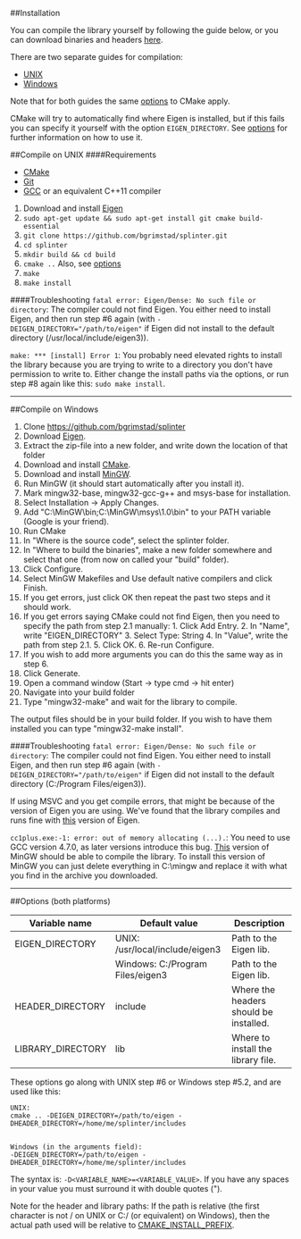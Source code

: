##Installation

You can compile the library yourself by following the guide below, or you can download binaries and headers [here](https://github.com/bgrimstad/splinter/releases).

There are two separate guides for compilation:
* [UNIX](#compile-on-unix)
* [Windows](#compile-on-windows)

Note that for both guides the same [options](#options-both-platforms) to CMake apply.

CMake will try to automatically find where Eigen is installed, but if this fails you can specify it yourself with the option `EIGEN_DIRECTORY`. See [options](#options-both-platforms) for further information on how to use it.

##Compile on UNIX
####Requirements
* [CMake](http://www.cmake.org/)
* [Git](http://git-scm.com/)
* [GCC](https://gcc.gnu.org/) or an equivalent C++11 compiler


1. Download and install [Eigen](http://eigen.tuxfamily.org/index.php?title=Main_Page)
2. `sudo apt-get update && sudo apt-get install git cmake build-essential`
3. `git clone https://github.com/bgrimstad/splinter.git`
4. `cd splinter`
5. `mkdir build && cd build`
6. `cmake ..` Also, see [options](#options-both-platforms)
7. `make`
8. `make install`

####Troubleshooting
`fatal error: Eigen/Dense: No such file or directory`: The compiler could not find Eigen. You either need to install Eigen, and then run step #6 again (with `-DEIGEN_DIRECTORY="/path/to/eigen"` if Eigen did not install to the default directory (/usr/local/include/eigen3)).

`make: *** [install] Error 1`: You probably need elevated rights to install the library because you are trying to write to a directory you don't have permission to write to. Either change the install paths via the options, or run step #8 again like this: `sudo make install`.

---

##Compile on Windows

1. Clone https://github.com/bgrimstad/splinter
2. Download [Eigen](http://eigen.tuxfamily.org/index.php?title=Main_Page).
  1. Extract the zip-file into a new folder, and write down the location of that folder
3. Download and install [CMake](http://www.cmake.org/download/).
4. Download and install [MinGW](http://sourceforge.net/projects/mingw/files/latest/download?source=files).
5. Run MinGW (it should start automatically after you install it).
  1. Mark mingw32-base, mingw32-gcc-g++ and msys-base for installation.
  2. Select Installation -> Apply Changes.
6. Add "C:\MinGW\bin;C:\MinGW\msys\1.0\bin" to your PATH variable (Google is your friend).
7. Run CMake
  1. In "Where is the source code", select the splinter folder.
  2. In "Where to build the binaries", make a new folder somewhere and select that one (from now on called your "build" folder).
  3. Click Configure.
  4. Select MinGW Makefiles and Use default native compilers and click Finish.
  5. If you get errors, just click OK then repeat the past two steps and it should work.
  6. If you get errors saying CMake could not find Eigen, then you need to specify the path from step 2.1 manually:
    1. Click Add Entry.
    2. In "Name", write "EIGEN_DIRECTORY"
    3. Select Type: String
    4. In "Value", write the path from step 2.1.
    5. Click OK.
    6. Re-run Configure.
  7. If you wish to add more arguments you can do this the same way as in step 6.
  3. Click Generate.
8. Open a command window (Start -> type cmd -> hit enter)
  1. Navigate into your build folder
  2. Type "mingw32-make" and wait for the library to compile.

The output files should be in your build folder. If you wish to have them installed you can type "mingw32-make install".

####Troubleshooting
`fatal error: Eigen/Dense: No such file or directory`: The compiler could not find Eigen. You either need to install Eigen, and then run step #6 again (with `-DEIGEN_DIRECTORY="/path/to/eigen"` if Eigen did not install to the default directory (C:/Program Files/eigen3)).

If using MSVC and you get compile errors, that might be because of the version of Eigen you are using. We've found that the library compiles and runs fine with [this](http://bitbucket.org/eigen/eigen/get/3.2.3.zip) version of Eigen.

`cc1plus.exe:-1: error: out of memory allocating (...).`: You need to use GCC version 4.7.0, as later versions introduce this bug. [This](https://code.google.com/p/mingw-builds/downloads/detail?name=x86_64-mingw32-gcc-4.7.0-release-c%2Cc%2B%2B%2Cfortran-sjlj.zip&can=2&q=) version of MinGW should be able to compile the library. To install this version of MinGW you can just delete everything in C:\mingw and replace it with what you find in the archive you downloaded.

---

##Options (both platforms)

| Variable name     | Default value                    | Description                               |
| ----------------- | -------------------------------- | ----------------------------------------- |
| EIGEN_DIRECTORY   | UNIX: /usr/local/include/eigen3  | Path to the Eigen lib.                    |
|                   | Windows: C:/Program Files/eigen3 | Path to the Eigen lib.                    |
| HEADER_DIRECTORY  | include                          | Where the headers should be installed.    |
| LIBRARY_DIRECTORY | lib                              | Where to install the library file.        |

These options go along with UNIX step #6 or Windows step #5.2, and are used like this:

    UNIX:
    cmake .. -DEIGEN_DIRECTORY=/path/to/eigen -DHEADER_DIRECTORY=/home/me/splinter/includes
    
    
    Windows (in the arguments field):
    -DEIGEN_DIRECTORY=/path/to/eigen -DHEADER_DIRECTORY=/home/me/splinter/includes

The syntax is: `-D<VARIABLE_NAME>=<VARIABLE_VALUE>`. If you have any spaces in your value you must surround it with double quotes (").

Note for the header and library paths:
If the path is relative (the first character is not / on UNIX or C:/ (or equivalent) on Windows), then the actual path used will be relative to [CMAKE_INSTALL_PREFIX](http://www.cmake.org/cmake/help/v2.8.12/cmake.html#variable:CMAKE_INSTALL_PREFIX).
